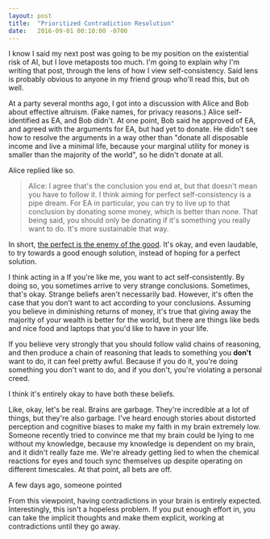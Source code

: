 ```yaml
---
layout: post
title:  "Prioritized Contradiction Resolution"
date:   2016-09-01 00:10:00 -0700
---
```


I know I said my next post was going to be my position on the existential risk
of AI, but I love metaposts too much. I'm going to explain why I'm writing that
post, through the lens of how I view self-consistency. Said lens is probably
obvious to anyone in my friend group who'll read this, but oh well.

At a party several months ago, I got into a discussion with Alice and Bob
about effective altruism. (Fake names, for privacy reasons.)
Alice self-identified as EA, and Bob didn't. At one point, Bob said he approved
of EA, and agreed with the arguments for EA, but had yet to donate. He didn't
see how to resolve the arguments in a way other than "donate all disposable
income and live a minimal life, because your marginal utility for money is
smaller than the majority of the world", so he didn't donate at all.

Alice replied like so.

> Alice: I agree that's the conclusion you end at, but that doesn't mean you
> have to follow it. I think aiming for perfect self-consistency is a pipe dream.
> For EA in particular, you can try to live up to that conclusion by donating
> some money, which is better than none. That being said, you should only be
> donating if it's something you really want to do. It's more sustainable that
> way.

In short, [the perfect is the enemy of the good](https://en.wikipedia.org/wiki/Perfect_is_the_enemy_of_good).
It's okay, and even laudable, to try towards a good enough solution, instead of
hoping for a perfect solution.

I think acting in a 
If you're like me, you want to act self-consistently.
By doing so, you sometimes arrive to very strange
conclusions. Sometimes, that's okay. Strange beliefs aren't necessarily bad.
However, it's often the case that you don't want to act according to your
conclusions. Assuming you believe in diminishing returns of money, it's true
that giving away the majority of your wealth is better for the world, but there
are things like beds and nice food and laptops that you'd like to have in your
life.

If you believe very strongly that you should follow valid chains of reasoning,
and then produce a chain of reasoning that leads to something you **don't** want
to do, it can feel pretty awful. Because if you do it, you're doing something
you don't want to do, and if you don't, you're violating a personal creed.

I think it's entirely okay to have both these beliefs.

Like, okay, let's be real. Brains are garbage. They're incredible at a lot of
things, but they're also garbage. I've heard enough stories about distorted
perception and cognitive biases to make my faith in my brain extremely low.
Someone recently tried to convince me that my brain could be lying to me without
my knowledge, because my knowledge is dependent on my brain, and it didn't
really faze me. We're already getting lied to when the chemical reactions
for eyes and touch sync themselves up despite operating on different timescales.
At that point, all bets are off.

A few days ago, someone pointed

From this viewpoint, having contradictions in your brain is entirely expected.
Interestingly, this isn't a hopeless problem. If you put enough effort in, you
can take the implicit thoughts and make them explicit, working at contradictions
until they go away.

